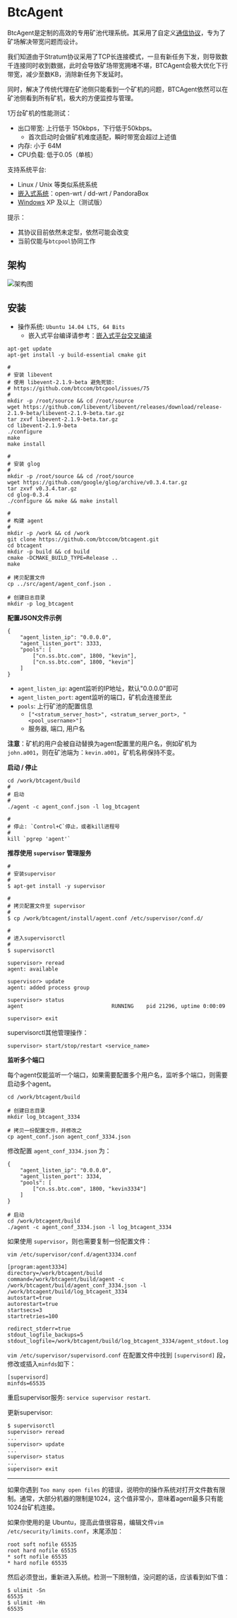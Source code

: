 # BtcAgent

BtcAgent是定制的高效的专用矿池代理系统。其采用了自定义[通信协议](https://github.com/btccom/btcpool/blob/master/docs/AGENT.md)，专为了矿场解决带宽问题而设计。

我们知道由于Stratum协议采用了TCP长连接模式，一旦有新任务下发，则导致数千连接同时收到数据，此时会导致矿场带宽拥堵不堪，BTCAgent会极大优化下行带宽，减少至数KB，消除新任务下发延时。

同时，解决了传统代理在矿池侧只能看到一个矿机的问题，BTCAgent依然可以在矿池侧看到所有矿机，极大的方便监控与管理。

1万台矿机的性能测试：

* 出口带宽: 上行低于 150kbps，下行低于50kbps。
  * 首次启动时会做矿机难度适配，瞬时带宽会超过上述值
* 内存: 小于 64M
* CPU负载: 低于0.05（单核）


支持系统平台:

* Linux / Unix 等类似系统系统
* [嵌入式系统](README-EmbeddedSystem.md)：open-wrt / dd-wrt / PandoraBox
* [Windows](README-Windows.md) XP 及以上（测试版）

提示：

* 其协议目前依然未定型，依然可能会改变
* 当前仅能与`btcpool`协同工作

## 架构

![架构图](docs/architecture.png)

## 安装

* 操作系统: `Ubuntu 14.04 LTS, 64 Bits`
  * 嵌入式平台编译请参考：[嵌入式平台交叉编译](README-EmbeddedSystem.md)

```
apt-get update
apt-get install -y build-essential cmake git

#
# 安装 libevent
# 使用 libevent-2.1.9-beta 避免死锁:
# https://github.com/btccom/btcpool/issues/75
#
mkdir -p /root/source && cd /root/source
wget https://github.com/libevent/libevent/releases/download/release-2.1.9-beta/libevent-2.1.9-beta.tar.gz
tar zxvf libevent-2.1.9-beta.tar.gz
cd libevent-2.1.9-beta
./configure
make
make install

#
# 安装 glog
#
mkdir -p /root/source && cd /root/source
wget https://github.com/google/glog/archive/v0.3.4.tar.gz
tar zxvf v0.3.4.tar.gz
cd glog-0.3.4
./configure && make && make install

#
# 构建 agent
#
mkdir -p /work && cd /work
git clone https://github.com/btccom/btcagent.git
cd btcagent
mkdir -p build && cd build
cmake -DCMAKE_BUILD_TYPE=Release ..
make

# 拷贝配置文件
cp ../src/agent/agent_conf.json .

# 创建日志目录
mkdir -p log_btcagent
```

**配置JSON文件示例**

```
{
    "agent_listen_ip": "0.0.0.0",
    "agent_listen_port": 3333,
    "pools": [
        ["cn.ss.btc.com", 1800, "kevin"],
        ["cn.ss.btc.com", 1800, "kevin"]
    ]
}
```

* `agent_listen_ip`: agent监听的IP地址，默认"0.0.0.0"即可
* `agent_listen_port`: agent监听的端口，矿机会连接至此
* `pools`: 上行矿池的配置信息
  * `["<stratum_server_host>", <stratum_server_port>, "<pool_username>"]`
  * 服务器, 端口, 用户名

**注意**：矿机的用户会被自动替换为agent配置里的用户名，例如矿机为 `john.a001`，则在矿池端为：`kevin.a001`，矿机名称保持不变。

**启动 / 停止**

```
cd /work/btcagent/build
#
# 启动
#
./agent -c agent_conf.json -l log_btcagent

#
# 停止: `Control+C`停止，或者kill进程号
#
kill `pgrep 'agent'`
```

**推荐使用 `supervisor` 管理服务**

```
#
# 安装supervisor
#
$ apt-get install -y supervisor

#
# 拷贝配置文件至 supervisor
#
$ cp /work/btcagent/install/agent.conf /etc/supervisor/conf.d/

#
# 进入supervisorctl
#
$ supervisorctl

supervisor> reread
agent: available

supervisor> update
agent: added process group

supervisor> status
agent                            RUNNING    pid 21296, uptime 0:00:09

supervisor> exit
```

supervisorctl其他管理操作：

```
supervisor> start/stop/restart <service_name>
```


**监听多个端口**

每个agent仅能监听一个端口，如果需要配置多个用户名，监听多个端口，则需要启动多个agent。

```
cd /work/btcagent/build

# 创建日志目录
mkdir log_btcagent_3334

# 拷贝一份配置文件，并修改之
cp agent_conf.json agent_conf_3334.json
```

修改配置 `agent_conf_3334.json` 为：

```
{
    "agent_listen_ip": "0.0.0.0",
    "agent_listen_port": 3334,
    "pools": [
        ["cn.ss.btc.com", 1800, "kevin3334"]
    ]
}
```

```
# 启动
cd /work/btcagent/build
./agent -c agent_conf_3334.json -l log_btcagent_3334
```

如果使用 `supervisor`，则也需要复制一份配置文件：

`vim /etc/supervisor/conf.d/agent3334.conf`

```
[program:agent3334]
directory=/work/btcagent/build
command=/work/btcagent/build/agent -c /work/btcagent/build/agent_conf_3334.json -l /work/btcagent/build/log_btcagent_3334
autostart=true
autorestart=true
startsecs=3
startretries=100

redirect_stderr=true
stdout_logfile_backups=5
stdout_logfile=/work/btcagent/build/log_btcagent_3334/agent_stdout.log
```

`vim /etc/supervisor/supervisord.conf` 在配置文件中找到 `[supervisord]` 段，修改或插入`minfds`如下：

```
[supervisord]
minfds=65535
```

重启supervisor服务: `service supervisor restart`.

更新supervisor:

```
$ supervisorctl
supervisor> reread
...
supervisor> update
...
supervisor> status
...
supervisor> exit
```

---

如果你遇到 `Too many open files` 的错误，说明你的操作系统对打开文件数有限制。通常，大部分机器的限制是1024，这个值非常小，意味着agent最多只有能1024台矿机连接。

如果你使用的是 Ubuntu，提高此值很容易，编辑文件`vim /etc/security/limits.conf`，末尾添加：

```
root soft nofile 65535
root hard nofile 65535
* soft nofile 65535
* hard nofile 65535
```

然后必须登出，重新进入系统。检测一下限制值，没问题的话，应该看到如下值：

```
$ ulimit -Sn
65535
$ ulimit -Hn
65535
```
